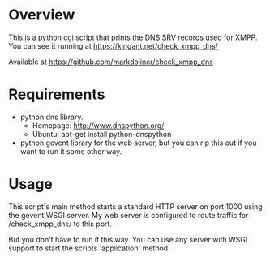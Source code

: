 Overview
========

This is a python cgi script that prints the DNS SRV records used for
XMPP. You can see it running at https://kingant.net/check_xmpp_dns/

Available at https://github.com/markdoliner/check_xmpp_dns


Requirements
============
* python dns library.
  * Homepage: http://www.dnspython.org/
  * Ubuntu: apt-get install python-dnspython
* python gevent library for the web server, but you can rip this out
  if you want to run it some other way.


Usage
=====
This script's main method starts a standard HTTP server on port 1000 using
the gevent WSGI server. My web server is configured to route traffic for
/check_xmpp_dns/ to this port.

But you don't have to run it this way. You can use any server with WSGI
support to start the scripts 'application' method.
